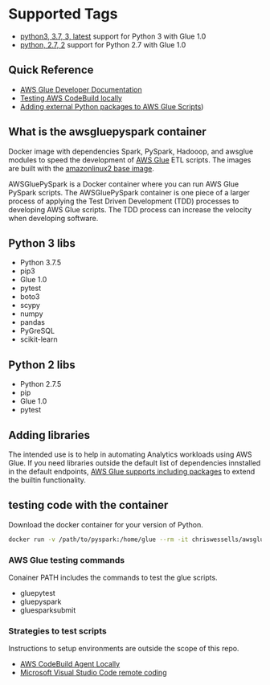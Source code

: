 # Supported Tags

* [python3, 3.7, 3, latest](https://github.com/chriswessells/awsgluepyspark/blob/master/AL2/Dockerfile) support for
Python 3 with Glue 1.0
* [python, 2.7, 2](https://github.com/chriswessells/awsgluepyspark/blob/master/AL2_2.7/Dockerfile) support for Python
2.7 with Glue 1.0

## Quick Reference

* [AWS Glue Developer Documentation](https://docs.aws.amazon.com/glue/latest/dg/what-is-glue.html)
* [Testing AWS CodeBuild locally](https://docs.aws.amazon.com/codebuild/latest/userguide/use-codebuild-agent.html)
* [Adding external Python packages to AWS Glue Scripts](https://docs.aws.amazon.com/glue/latest/dg/add-job-python.html))

## What is the awsgluepyspark container

Docker image with dependencies Spark, PySpark, Hadooop, and awsglue modules to speed the development of
[AWS Glue](https://aws.amazon.com/glue/) ETL scripts. The images are built with the
[amazonlinux2 base image](https://hub.docker.com/_/amazonlinux/).

AWSGluePySpark is a Docker container where you can run AWS Glue PySpark scripts. The AWSGluePySpark container is one
piece of a larger process of applying the Test Driven Development (TDD) processes to developing AWS Glue scripts. The
TDD process can increase the velocity when developing software.

## Python 3 libs

* Python 3.7.5
* pip3
* Glue 1.0
* pytest
* boto3
* scypy
* numpy
* pandas
* PyGreSQL
* scikit-learn

## Python 2 libs

* Python 2.7.5
* pip
* Glue 1.0
* pytest

## Adding libraries

The intended use is to help in automating Analytics workloads using AWS Glue. If you need libraries outside the default
list of dependencies innstalled in the default endpoints,
[AWS Glue supports including packages](https://docs.aws.amazon.com/glue/latest/dg/add-job-python.html) to extend the
builtin functionality.

## testing code with the container

Download the docker container for your version of Python.

```bash
docker run -v /path/to/pyspark:/home/glue --rm -it chriswessells/awsgluepyspark:latest
```

### AWS Glue testing commands

Conainer PATH includes the commands to test the glue scripts.

* gluepytest
* gluepyspark
* gluesparksubmit

### Strategies to test scripts

Instructions to setup environments are outside the scope of this repo.

* [AWS CodeBuild Agent Locally](https://docs.aws.amazon.com/codebuild/latest/userguide/use-codebuild-agent.html)
* [Microsoft Visual Studio Code remote coding](https://marketplace.visualstudio.com/items?itemName=ms-vscode-remote.remote-containers)
